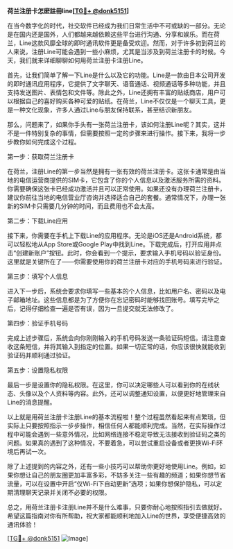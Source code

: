 **荷兰注册卡怎麽註冊line[[TG💪+ @donk5151](https://t.me/s/donk5151)]**

在当今数字化的时代，社交软件已经成为我们日常生活中不可或缺的一部分。无论是在国内还是国外，人们都越来越依赖这些平台进行沟通、分享和娱乐。而在荷兰，Line这款风靡全球的即时通讯软件更是备受欢迎。然而，对于许多初到荷兰的人来说，注册Line可能会遇到一些小麻烦，尤其是当涉及到荷兰注册卡的时候。今天，我们就来详细聊聊如何用荷兰注册卡注册Line。

首先，让我们简单了解一下Line是什么以及它的功能。Line是一款由日本公司开发的即时通讯应用程序，它提供了文字聊天、语音通话、视频通话等多种功能，并且支持发送图片、表情包和文件等。除此之外，Line还拥有丰富的贴纸商店，用户可以根据自己的喜好购买各种可爱的贴纸。在荷兰，Line不仅仅是一个聊天工具，更是一种文化现象，许多人通过Line与朋友保持联系，甚至结识新朋友。

那么，问题来了，如果你手头有一张荷兰注册卡，该如何注册Line呢？其实，这并不是一件特别复杂的事情，但需要按照一定的步骤来进行操作。接下来，我将一步步教你如何完成这个过程。

第一步：获取荷兰注册卡

在荷兰，注册Line的第一步当然是拥有一张有效的荷兰注册卡。这张卡通常是由当地的电信运营商提供的SIM卡，它包含了你的个人信息以及激活服务所需的资料。你需要确保这张卡已经成功激活并且可以正常使用。如果还没有办理荷兰注册卡，建议你前往当地的电信营业厅咨询并选择适合自己的套餐。通常情况下，办理一张新的SIM卡只需要几分钟的时间，而且费用也不会太高。

第二步：下载Line应用

接下来，你需要在手机上下载Line的应用程序。无论是iOS还是Android系统，都可以轻松地从App Store或Google Play中找到Line。下载完成后，打开应用并点击“创建新账户”按钮。此时，你会看到一个提示，要求输入手机号码以验证身份。这里就是关键所在了——你需要使用你的荷兰注册卡对应的手机号码来进行验证。

第三步：填写个人信息

进入下一步后，系统会要求你填写一些基本的个人信息，比如用户名、密码以及电子邮箱地址。这些信息都是为了方便你在忘记密码时能够找回账号。填写完毕之后，记得仔细检查一遍是否有误，因为一旦提交就无法修改了。

第四步：验证手机号码

完成上述步骤后，系统会向你刚刚输入的手机号码发送一条验证码短信。请注意查收这条短信，并将其输入到指定的位置。如果一切正常的话，你应该很快就能收到验证码并顺利通过验证。

第五步：设置隐私权限

最后一步是设置你的隐私权限。在这里，你可以决定哪些人可以看到你的在线状态、头像以及个人资料等内容。此外，还可以调整通知设置，以便更好地管理来自Line的消息提醒。

以上就是用荷兰注册卡注册Line的基本流程啦！整个过程虽然看起来有点繁琐，但实际上只要按照指示一步步操作，相信任何人都能顺利完成。当然，在实际操作过程中可能会遇到一些意外情况，比如网络连接不稳定导致无法接收到验证码之类的问题。如果真的遇到了这种情况，不要着急，可以尝试重启设备或者更换Wi-Fi环境后再试一次。

除了上述提到的内容之外，还有一些小技巧可以帮助你更好地使用Line。例如，如果你想让自己的朋友圈更加丰富多彩，不妨多关注一些有趣的频道；如果你想节省流量，可以在设置中开启“仅Wi-Fi下自动更新”选项；如果你想保护隐私，可以定期清理聊天记录并关闭不必要的权限。

总之，用荷兰注册卡注册Line并不是什么难事，只要你耐心地按照指引去做就好。希望这篇指南对你有所帮助，祝大家都能顺利地加入Line的世界，享受便捷高效的通讯体验！

[[TG💪+ @donk5151](https://t.me/s/donk5151) ![Image](https://i.postimg.cc/rwNCRYN7/Snipaste-2025-04-30-17-27-05.png)]